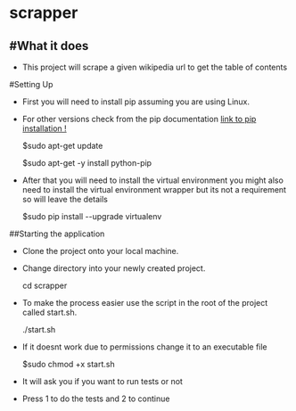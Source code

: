 scrapper
========

#What it does
---------------
- This project will scrape a given wikipedia url to get the table of contents

#Setting Up
- First you will need to install pip assuming you are using Linux.

- For other versions check from the pip documentation [link to pip installation   !](https://pip.pypa.io/en/stable/)

   $sudo apt-get update

   $sudo apt-get -y install python-pip

- After that you will need to install the virtual environment you might also need to install the virtual
environment wrapper but its not a requirement so will leave the details

   $sudo pip install --upgrade virtualenv

##Starting the application

- Clone the project onto your local machine.

- Change directory into your newly created project.

    cd scrapper

- To make the process easier use the script in the root of the project called start.sh.

    ./start.sh

- If it doesnt work due to permissions change it to an executable file

    $sudo chmod +x start.sh

- It will ask you if you want to run tests or not

- Press 1 to do the tests and 2 to continue